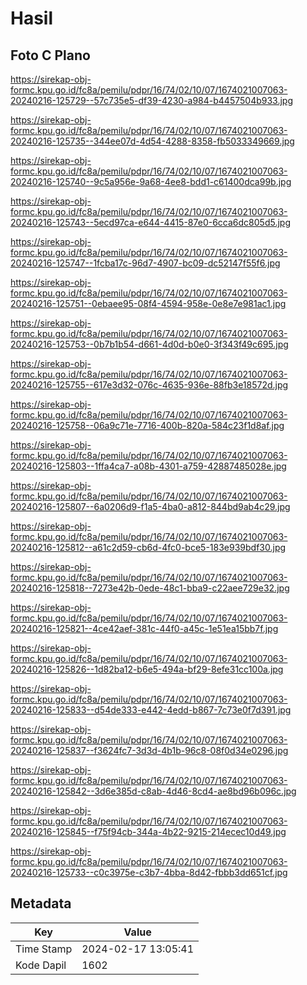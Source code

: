# Hasil

## Foto C Plano

https://sirekap-obj-formc.kpu.go.id/fc8a/pemilu/pdpr/16/74/02/10/07/1674021007063-20240216-125729--57c735e5-df39-4230-a984-b4457504b933.jpg

https://sirekap-obj-formc.kpu.go.id/fc8a/pemilu/pdpr/16/74/02/10/07/1674021007063-20240216-125735--344ee07d-4d54-4288-8358-fb5033349669.jpg

https://sirekap-obj-formc.kpu.go.id/fc8a/pemilu/pdpr/16/74/02/10/07/1674021007063-20240216-125740--9c5a956e-9a68-4ee8-bdd1-c61400dca99b.jpg

https://sirekap-obj-formc.kpu.go.id/fc8a/pemilu/pdpr/16/74/02/10/07/1674021007063-20240216-125743--5ecd97ca-e644-4415-87e0-6cca6dc805d5.jpg

https://sirekap-obj-formc.kpu.go.id/fc8a/pemilu/pdpr/16/74/02/10/07/1674021007063-20240216-125747--1fcba17c-96d7-4907-bc09-dc52147f55f6.jpg

https://sirekap-obj-formc.kpu.go.id/fc8a/pemilu/pdpr/16/74/02/10/07/1674021007063-20240216-125751--0ebaee95-08f4-4594-958e-0e8e7e981ac1.jpg

https://sirekap-obj-formc.kpu.go.id/fc8a/pemilu/pdpr/16/74/02/10/07/1674021007063-20240216-125753--0b7b1b54-d661-4d0d-b0e0-3f343f49c695.jpg

https://sirekap-obj-formc.kpu.go.id/fc8a/pemilu/pdpr/16/74/02/10/07/1674021007063-20240216-125755--617e3d32-076c-4635-936e-88fb3e18572d.jpg

https://sirekap-obj-formc.kpu.go.id/fc8a/pemilu/pdpr/16/74/02/10/07/1674021007063-20240216-125758--06a9c71e-7716-400b-820a-584c23f1d8af.jpg

https://sirekap-obj-formc.kpu.go.id/fc8a/pemilu/pdpr/16/74/02/10/07/1674021007063-20240216-125803--1ffa4ca7-a08b-4301-a759-42887485028e.jpg

https://sirekap-obj-formc.kpu.go.id/fc8a/pemilu/pdpr/16/74/02/10/07/1674021007063-20240216-125807--6a0206d9-f1a5-4ba0-a812-844bd9ab4c29.jpg

https://sirekap-obj-formc.kpu.go.id/fc8a/pemilu/pdpr/16/74/02/10/07/1674021007063-20240216-125812--a61c2d59-cb6d-4fc0-bce5-183e939bdf30.jpg

https://sirekap-obj-formc.kpu.go.id/fc8a/pemilu/pdpr/16/74/02/10/07/1674021007063-20240216-125818--7273e42b-0ede-48c1-bba9-c22aee729e32.jpg

https://sirekap-obj-formc.kpu.go.id/fc8a/pemilu/pdpr/16/74/02/10/07/1674021007063-20240216-125821--4ce42aef-381c-44f0-a45c-1e51ea15bb7f.jpg

https://sirekap-obj-formc.kpu.go.id/fc8a/pemilu/pdpr/16/74/02/10/07/1674021007063-20240216-125826--1d82ba12-b6e5-494a-bf29-8efe31cc100a.jpg

https://sirekap-obj-formc.kpu.go.id/fc8a/pemilu/pdpr/16/74/02/10/07/1674021007063-20240216-125833--d54de333-e442-4edd-b867-7c73e0f7d391.jpg

https://sirekap-obj-formc.kpu.go.id/fc8a/pemilu/pdpr/16/74/02/10/07/1674021007063-20240216-125837--f3624fc7-3d3d-4b1b-96c8-08f0d34e0296.jpg

https://sirekap-obj-formc.kpu.go.id/fc8a/pemilu/pdpr/16/74/02/10/07/1674021007063-20240216-125842--3d6e385d-c8ab-4d46-8cd4-ae8bd96b096c.jpg

https://sirekap-obj-formc.kpu.go.id/fc8a/pemilu/pdpr/16/74/02/10/07/1674021007063-20240216-125845--f75f94cb-344a-4b22-9215-214ecec10d49.jpg

https://sirekap-obj-formc.kpu.go.id/fc8a/pemilu/pdpr/16/74/02/10/07/1674021007063-20240216-125733--c0c3975e-c3b7-4bba-8d42-fbbb3dd651cf.jpg


## Metadata

| Key        | Value               |
| ---------- | ------------------- |
| Time Stamp | 2024-02-17 13:05:41 |
| Kode Dapil | 1602                |



